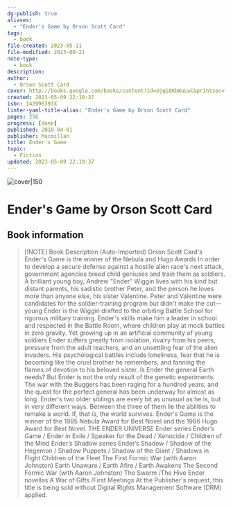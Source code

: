 ```yaml
---
dg-publish: true
aliases:
  - "Ender's Game by Orson Scott Card"
tags:
  - book
file-created: 2023-05-11
file-modified: 2023-09-21
note-type:
  - book
description: 
author:
  - Orson Scott Card
cover: http://books.google.com/books/content?id=Ojqi8KbWuLwC&printsec=frontcover&img=1&zoom=1&edge=curl&source=gbs_api
created: 2023-05-09 22:19:37
isbn: 142996393X
linter-yaml-title-alias: "Ender's Game by Orson Scott Card"
pages: 256
progress: [done]
published: 2010-04-01
publisher: Macmillan
title: Ender's Game
topic:
  - Fiction
updated: 2023-05-09 22:19:37
---
```


![cover|150](http://books.google.com/books/content?id=Ojqi8KbWuLwC&printsec=frontcover&img=1&zoom=1&edge=curl&source=gbs_api)

# Ender's Game by Orson Scott Card

## Book information

> [!NOTE] Book Description (Auto-Imported)
> Orson Scott Card's Ender's Game is the winner of the Nebula and Hugo Awards In order to develop a secure defense against a hostile alien race's next attack, government agencies breed child geniuses and train them as soldiers. A brilliant young boy, Andrew "Ender" Wiggin lives with his kind but distant parents, his sadistic brother Peter, and the person he loves more than anyone else, his sister Valentine. Peter and Valentine were candidates for the soldier-training program but didn't make the cut—young Ender is the Wiggin drafted to the orbiting Battle School for rigorous military training. Ender's skills make him a leader in school and respected in the Battle Room, where children play at mock battles in zero gravity. Yet growing up in an artificial community of young soldiers Ender suffers greatly from isolation, rivalry from his peers, pressure from the adult teachers, and an unsettling fear of the alien invaders. His psychological battles include loneliness, fear that he is becoming like the cruel brother he remembers, and fanning the flames of devotion to his beloved sister. Is Ender the general Earth needs? But Ender is not the only result of the genetic experiments. The war with the Buggers has been raging for a hundred years, and the quest for the perfect general has been underway for almost as long. Ender's two older siblings are every bit as unusual as he is, but in very different ways. Between the three of them lie the abilities to remake a world. If, that is, the world survives. Ender's Game is the winner of the 1985 Nebula Award for Best Novel and the 1986 Hugo Award for Best Novel. THE ENDER UNIVERSE Ender series Ender’s Game / Ender in Exile / Speaker for the Dead / Xenocide / Children of the Mind Ender’s Shadow series Ender’s Shadow / Shadow of the Hegemon / Shadow Puppets / Shadow of the Giant / Shadows in Flight Children of the Fleet The First Formic War (with Aaron Johnston) Earth Unaware / Earth Afire / Earth Awakens The Second Formic War (with Aaron Johnston) The Swarm /The Hive Ender novellas A War of Gifts /First Meetings At the Publisher's request, this title is being sold without Digital Rights Management Software (DRM) applied.
